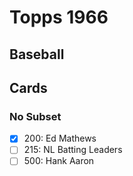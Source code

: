 # Topps 1966 
## Baseball

## Cards

### No Subset
- [x] 200: Ed Mathews<br>
- [ ] 215: NL Batting Leaders<br>
- [ ] 500: Hank Aaron<br>
